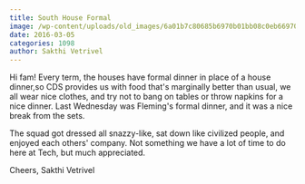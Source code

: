 ```yaml
---
title: South House Formal
image: /wp-content/uploads/old_images/6a01b7c80685b6970b01bb08c0eb66970d-pi.jpg
date: 2016-03-05
categories: 1098
author: Sakthi Vetrivel
---
```


Hi fam!
Every term, the houses have formal dinner in place of a house dinner,so CDS provides us with food that's marginally better than usual, we all wear nice clothes, and try not to bang on tables or throw napkins for a nice dinner. Last Wednesday was Fleming's formal dinner, and it was a nice break from the sets.

The squad got dressed all snazzy-like, sat down like civilized people, and enjoyed each others' company. Not something we have a lot of time to do here at Tech, but much appreciated.

Cheers,
Sakthi Vetrivel
